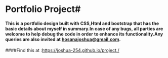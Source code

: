 # Portfolio Project#
#### This is a portfolio design built with CSS,Html and bootstrap that has the basic details about myself in summary.In case of any bugs, all parties are welcome to help debug the code in order to enhance its functionality.Any queries are also invited at hosanajoshua@gmail.com.
####Find this at :https://joshua-254.github.io/project./
